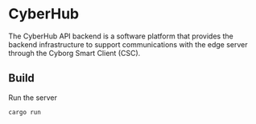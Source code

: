 # CyberHub

The CyberHub API backend is a software platform that provides the backend infrastructure to support communications with the edge server through the Cyborg Smart Client (CSC).

## Build

Run the server

```sh
cargo run
```
